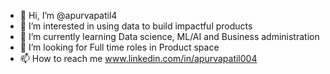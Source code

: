 - 👋 Hi, I’m @apurvapatil4
- 👀 I’m interested in using data to build impactful products 
- 🌱 I’m currently learning Data science, ML/AI and Business administration 
- 💞️ I’m looking for Full time roles in Product space 
- 📫 How to reach me www.linkedin.com/in/apurvapatil004 

<!---
apurvapatil4/apurvapatil4 is a ✨ special ✨ repository because its `README.md` (this file) appears on your GitHub profile.
You can click the Preview link to take a look at your changes.
--->
